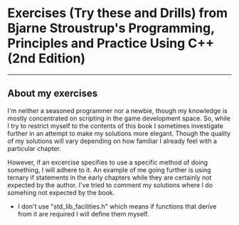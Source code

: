 # Exercises (Try these and Drills) from Bjarne Stroustrup's Programming, Principles and Practice Using C++ (2nd Edition)

---

## About my exercises

I'm neither a seasoned programmer nor a newbie, though my knowledge is mostly concentrated on scripting
in the game development space. So, while I try to restrict myself to the contents of this book I sometimes
investigate further in an attempt to make my solutions more elegant. Though the quality of my solutions
will vary depending on how familiar I already feel with a particular chapter.

However, if an excercise specifies to use a specific method of doing something, I will adhere to it.
An example of me going further is using ternary if statements in the early chapters while they are
certainly not expected by the author. I've tried to comment my solutions where I do somehing not 
expected by the book.

- I don't use "std_lib_facilities.h" which means if functions that derive from it are required
  I will define them myself.
